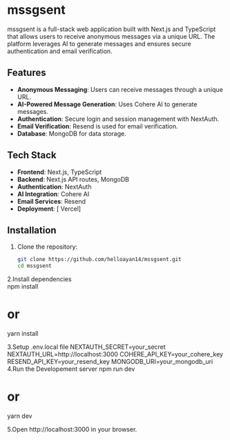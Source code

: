 # mssgsent

mssgsent is a full-stack web application built with Next.js and TypeScript that allows users to receive anonymous messages via a unique URL. The platform leverages AI to generate messages and ensures secure authentication and email verification.

## Features

- **Anonymous Messaging**: Users can receive messages through a unique URL.
- **AI-Powered Message Generation**: Uses Cohere AI to generate messages.
- **Authentication**: Secure login and session management with NextAuth.
- **Email Verification**: Resend is used for email verification.
- **Database**: MongoDB for data storage.

## Tech Stack

- **Frontend**: Next.js, TypeScript
- **Backend**: Next.js API routes, MongoDB
- **Authentication**: NextAuth
- **AI Integration**: Cohere AI
- **Email Services**: Resend
- **Deployment**: [ Vercel]

## Installation


1. Clone the repository:

   ```sh
   git clone https://github.com/helloayan14/mssgsent.git
   cd mssgsent   
   
2.Install dependencies   
npm install
# or
yarn install

3.Setup .env.local file
NEXTAUTH_SECRET=your_secret
NEXTAUTH_URL=http://localhost:3000
COHERE_API_KEY=your_cohere_key
RESEND_API_KEY=your_resend_key
MONGODB_URI=your_mongodb_uri
4.Run the Developement server
npm run dev
# or
yarn dev

5.Open http://localhost:3000 in your browser.

